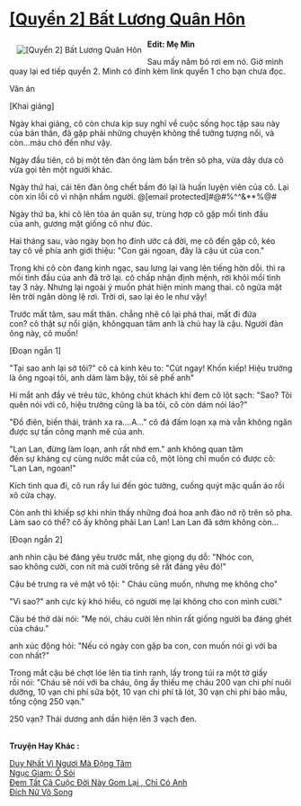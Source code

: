 <a href="https://utruyen.com/truyen/quyen-2-bat-luong-quan-hon/19358/" title="[Quyển 2] Bất Lương Quân Hôn"><h1>[Quyển 2] Bất Lương Quân Hôn</h1></a><div style="display:table"><img align="right" style="float: left; padding: 10px;" src="https://utruyen.com/images/story/200x260/quyen-2-bat-luong-quan-hon.jpg" alt="[Quyển 2] Bất Lương Quân Hôn"><b>Edit: Mẹ Mìn</b><p></p>​Sau mấy năm bỏ rơi em nó. Giờ mình quay lại ed tiếp quyển 2. Mình có đính kèm link quyển 1 cho bạn chưa đọc.<p></p>Văn án<p></p>[Khai giảng]<p></p>Ngày khai giảng, cô còn chưa kịp suy nghĩ về cuộc sống học tập sau này của bản thân, đã gặp phải những chuyện không thể tưởng tượng nổi, và còn...máu chó đến như vậy.<p></p>Ngày đầu tiên, cô bị một tên đàn ông làm bẩn trên sô pha, vừa dây dưa cô vừa gọi tên một người khác.<p></p>Ngày thứ hai, cái tên đàn ông chết bầm đó lại là huấn luyện viên của cô. Lại còn xin lỗi cô vì nhận nhầm người. @[email protected]#@#%^^&**%@#<p></p>Ngày thứ ba, khi cô lên tòa án quân sự, trùng hợp cô gặp mối tình đầu của anh, gương mặt giống cô như đúc.<p></p>Hai tháng sau, vào ngày bọn họ đính ước cả đời, mẹ cô đến gặp cô, kéo tay cô về phía anh giới thiệu: "Con gái ngoan, đây là cậu út của con."<p></p>Trong khi cô còn đang kinh ngạc, sau lưng lại vang lên tiếng hờn dỗi. thì ra mối tình đầu của anh đã trở lại. cô chấp nhận định mệnh, rời khỏi mối tình tay 3 này. Nhưng lại ngoài ý muốn phát hiện mình mang thai. cô ngửa mặt lên trời ngăn dòng lệ rơi. Trời ơi, sao lại éo le như vậy!<p></p>Trước mất tâm, sau mất thân. chẳng nhẽ cô lại phá thai, mất đi đứa con? cô thật sự nổi giận, khôngquan tâm anh là chú hay là cậu. Người đàn ông này, cô muốn!<p></p>[Đoạn ngắn 1]<p></p>"Tại sao anh lại sờ tôi?" cô cả kinh kêu to: "Cút ngay! Khốn kiếp! Hiệu trưởng là ông ngoại tôi, anh dám làm bậy, tôi sẽ phế anh"<p></p>Hi mắt anh đầy vẻ trêu tức, không chút khách khí đem cô lột sạch: "Sao? Tôi quên nói với cô, hiệu trưởng cũng là ba tôi, cô còn dám nói láo?"<p></p>"Đồ điên, biến thái, tránh xa ra....A..." cô đá đấm loạn xạ mà vẫn không ngăn được sự tấn công mạnh mẽ của anh.<p></p>"Lan Lan, đừng làm loạn, anh rất nhớ em." anh không quan tâm đến sự kháng cự cùng nước mắt của cô, một lòng chỉ muốn có được cô: "Lan Lan, ngoan!"<p></p>Kích tình qua đi, cô run rẩy lui đến góc tường, cuống quýt mặc quần áo rồi xô cửa chạy.<p></p>Còn anh thì khiếp sợ khi nhìn thấy những đoá hoa anh đào nở rộ trên sô pha. Làm sao có thể? cô ấy không phải Lan Lan! Lan Lan đã sớm không còn...<p></p>[Đoạn ngắn 2]<p></p>anh nhìn cậu bé đáng yêu trước mắt, nhẹ giọng dụ dỗ: "Nhóc con, sao không cười, con nít mà cười trông sẽ rất đáng yêu đó!"<p></p>Cậu bé trưng ra vẻ mặt vô tội: " Cháu cũng muốn, nhưng mẹ không cho"<p></p>"Vì sao?" anh cực kỳ khó hiểu, có người mẹ lại không cho con mình cười."<p></p>Cậu bé thở dài nói: "Mẹ nói, cháu cười lên nhìn rất giống người ba đáng ghét của cháu."<p></p>anh xúc động hỏi: "Nếu có ngày con gặp ba con, con muốn nói gì với ba con nhất?"<p></p>Trong mắt cậu bé chợt lóe lên tia tinh ranh, lấy trong túi ra một tờ giấy rồi nói: "Cháu sẽ nói với ba cháu, ông ấy thiếu mẹ cháu 200 vạn chi phí nuôi dưỡng, 10 vạn chi phí sữa bột, 10 vạn chi phí tã lót, 30 vạn chi phí bảo mẫu, tổng cộng 250 vạn."<p></p>250 vạn? Thái dương anh dần hiện lên 3 vạch đen.</div><p><br><b>Truyện Hay Khác :</b></p><a href="https://utruyen.com/truyen/duy-nhat-vi-nguoi-ma-dong-tam/19080/" alt="Duy Nhất Vì Ngươi Mà Động Tâm">Duy Nhất Vì Ngươi Mà Động Tâm</a><br/><a href="https://github.com/quanluxury/ngontinhhot/tree/master/truyenhay/19087/" alt="Ngục Giam: Ổ Sói">Ngục Giam: Ổ Sói</a><br/><a href="https://github.com/quanluxury/ngontinhhot/tree/master/truyenhay/19528/" alt="Đem Tất Cả Cuộc Đời Này Gom Lại , Chỉ Có Anh">Đem Tất Cả Cuộc Đời Này Gom Lại , Chỉ Có Anh</a><br/><a href="https://github.com/quanluxury/ngontinhhot/tree/master/truyenhay/17140/" alt="Đích Nữ Vô Song">Đích Nữ Vô Song</a><br/>